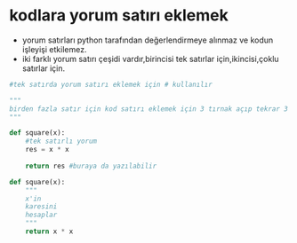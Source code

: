 # kodlara  yorum satırı eklemek

* yorum satırları python tarafından değerlendirmeye alınmaz ve kodun işleyişi etkilemez.
* iki farklı yorum  satırı çeşidi vardır,birincisi tek satırlar için,ikincisi,çoklu satırlar için.
```python
#tek satırda yorum satırı eklemek için # kullanılır

"""
birden fazla satır için kod satırı eklemek için 3 tırnak açıp tekrar 3 tırnak kullanarak kapatılır
"""
```

```python
def square(x):
    #tek satırlı yorum
    res = x * x
    
    return res #buraya da yazılabilir
```




```python
def square(x):
    """
    x'in 
    karesini 
    hesaplar
    """
    return x * x
```

